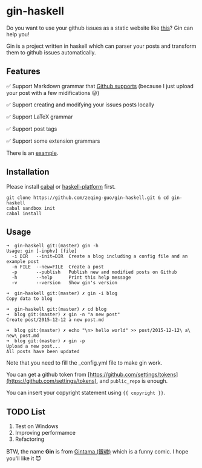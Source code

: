 # gin-haskell

Do you want to use your github issues as a static website like [this](https://github.com/lifesinger/blog/issues)? Gin can help you!

Gin is a project written in haskell which can parser your posts and transform them to github issues automatically.

## Features

:white_check_mark: Support Markdown grammar that [Github supports](https://help.github.com/articles/github-flavored-markdown/) (because I just upload your post with a few midifications :stuck_out_tongue_winking_eye:)

:white_check_mark: Support creating and modifying your issues posts locally

:white_check_mark: Support LaTeX grammar

:white_check_mark: Support post tags

:white_check_mark: Support some extension grammars

There is an [example](https://github.com/zeqing-guo/gin-haskell/issues/2).

## Installation

Please install [cabal](https://www.haskell.org/cabal/download.html) or [haskell-platform](https://www.haskell.org/platform/) first.

```
git clone https://github.com/zeqing-guo/gin-haskell.git & cd gin-haskell
cabal sandbox init
cabal install
```

## Usage

```
➜  gin-haskell git:(master) gin -h
Usage: gin [-inphv] [file]
  -i DIR   --init=DIR  Create a blog including a config file and an example post
  -n FILE  --new=FILE  Create a post
  -p       --publish   Publish new and modified posts on Github
  -h       --help      Print this help message
  -v       --version   Show gin's version

➜  gin-haskell git:(master) ✗ gin -i blog
Copy data to blog

➜  gin-haskell git:(master) ✗ cd blog 
➜  blog git:(master) ✗ gin -n "a new post"
Create post/2015-12-12 a new post.md

➜  blog git:(master) ✗ echo "\n> hello world" >> post/2015-12-12\ a\ new\ post.md
➜  blog git:(master) ✗ gin -p 
Upload a new post...
All posts have been updated
```

Note that you need to fill the _config.yml file to make gin work.

You can get a github token from [https://github.com/settings/tokens](https://github.com/settings/tokens), and `public_repo` is enough.

You can insert your copyright statement using `{{ copyright }}`.

## TODO List

1. Test on Windows
2. Improving performamce
3. Refactoring

BTW, the name **Gin** is from [Gintama (銀魂)](https://en.wikipedia.org/wiki/Gin_Tama) which is a funny comic. I hope you'll like it :smiling_imp:
